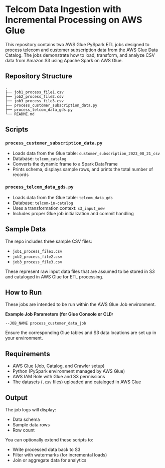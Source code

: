 # Telcom Data Ingestion with Incremental Processing on AWS Glue


This repository contains two AWS Glue PySpark ETL jobs designed to process telecom and customer subscription data from the AWS Glue Data Catalog. The jobs demonstrate how to load, transform, and analyze CSV data from Amazon S3 using Apache Spark on AWS Glue.

## Repository Structure

```
.
├── job1_process_file1.csv
├── job2_process_file2.csv
├── job3_process_file3.csv
├── process_customer_subscription_data.py
├── process_telcom_data_gds.py
└── README.md
```

## Scripts

### `process_customer_subscription_data.py`

- Loads data from the Glue table: `customer_subscription_2023_08_21_csv`
- Database: `telcom_catalog`
- Converts the dynamic frame to a Spark DataFrame
- Prints schema, displays sample rows, and prints the total number of records

### `process_telcom_data_gds.py`

- Loads data from the Glue table: `telcom_data_gds`
- Database: `telcom-in-catalog`
- Uses a transformation context: `s3_input_new`
- Includes proper Glue job initialization and commit handling

## Sample Data

The repo includes three sample CSV files:
- `job1_process_file1.csv`
- `job2_process_file2.csv`
- `job3_process_file3.csv`

These represent raw input data files that are assumed to be stored in S3 and cataloged in AWS Glue for ETL processing.

## How to Run

These jobs are intended to be run within the AWS Glue Job environment.

**Example Job Parameters (for Glue Console or CLI):**
```
--JOB_NAME process_customer_data_job
```

Ensure the corresponding Glue tables and S3 data locations are set up in your environment.

## Requirements

- AWS Glue (Job, Catalog, and Crawler setup)
- Python (PySpark environment managed by AWS Glue)
- AWS IAM Role with Glue and S3 permissions
- The datasets (`.csv` files) uploaded and cataloged in AWS Glue

## Output

The job logs will display:
- Data schema
- Sample data rows
- Row count

You can optionally extend these scripts to:
- Write processed data back to S3
- Filter with watermarks (for incremental loads)
- Join or aggregate data for analytics
